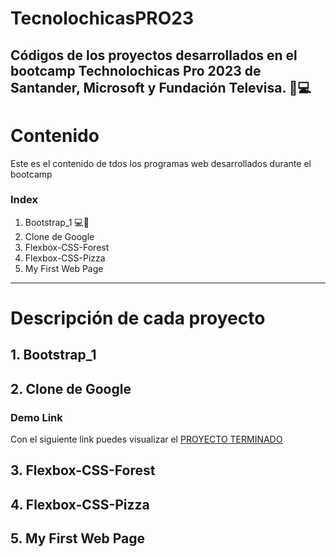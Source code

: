 # TecnolochicasPRO23
## Códigos de los proyectos desarrollados en el bootcamp Technolochicas Pro 2023 de Santander, Microsoft y Fundación Televisa. 🎀💻 


# Contenido

Este es el contenido de tdos los programas web desarrollados durante el bootcamp

### Index

1. Bootstrap_1 💻📲
2. Clone de Google
3. Flexbox-CSS-Forest
4. Flexbox-CSS-Pizza
5. My First Web Page

****
# Descripción de cada proyecto

## 1. Bootstrap_1
## 2. Clone de Google

### Demo Link
Con el siguiente link puedes visualizar el [PROYECTO TERMINADO](https://weverse.io/bts/feed)


## 3. Flexbox-CSS-Forest
## 4. Flexbox-CSS-Pizza
## 5. My First Web Page







